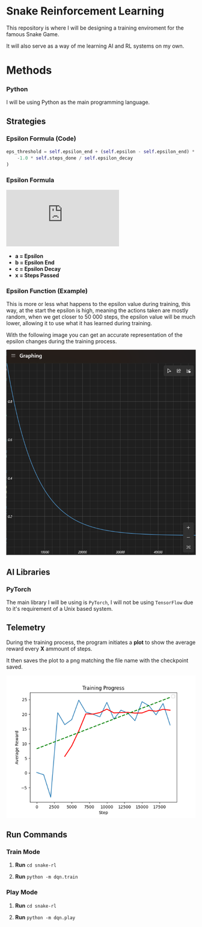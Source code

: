 # Snake Reinforcement Learning

This repository is where I will be designing a training enviroment for the famous Snake Game.

It will also serve as a way of me learning AI and RL systems on my own.

# Methods

### Python

I will be using Python as the main programming language.

## Strategies

### Epsilon Formula (Code)

```py
eps_threshold = self.epsilon_end + (self.epsilon - self.epsilon_end) * np.exp(
    -1.0 * self.steps_done / self.epsilon_decay
)
```

### Epsilon Formula

![formula](<https://latex.codecogs.com/svg.latex?%5Cfontsize%7B90%7D%7B48%7D%5Cselectfont%20f(x)%20=%20b%20+%20(a-b)%5Ccdot%20e%5E%7B-%5Cleft(%5Cfrac%7Bx%7D%7Bc%7D%5Cright)%7D>)

- **a = Epsilon**
- **b = Epsilon End**
- **c = Epsilon Decay**
- **x = Steps Passed**

### Epsilon Function (Example)

This is more or less what happens to the epsilon value during training, this way, at the start the epsilon is high, meaning the actions taken are mostly random, when we get closer to 50 000 steps, the epsilon value will be much lower, allowing it to use what it has learned during training.

With the following image you can get an accurate representation of the epsilon changes during the training process.

![Epsilon Graph](snake-rl/training_plots/graph_example.png)

## AI Libraries

### PyTorch

The main library I will be using is `PyTorch`, I will not be using `TensorFlow` due to it's requirement of a Unix based system.

## Telemetry

During the training process, the program initiates a **plot** to show the average reward every **X** ammount of steps.

It then saves the plot to a png matching the file name with the checkpoint saved.

![Training Plot](snake-rl/training_plots/dqn_snake_agent_20250805_185812.png)

## Run Commands

### Train Mode

1. **Run** `cd snake-rl`

2. **Run** `python -m dqn.train`

### Play Mode

1. **Run** `cd snake-rl`

2. **Run** `python -m dqn.play`
